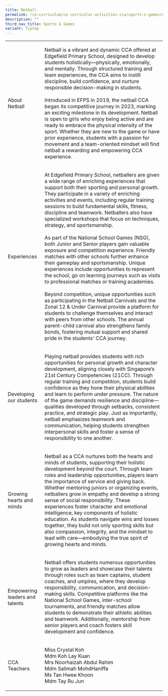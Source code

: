 ```yaml
---
title: Netball
permalink: /co-curriculum/co-curricular-activities-cca/sports-n-games/netball/
description: ""
third_nav_title: Sports & Games
variant: tiptap
---
```

<table style="minWidth: 50px">
<colgroup>
<col>
<col>
</colgroup>
<tbody>
<tr>
<td rowspan="1" colspan="1">
<p>About Netball</p>
</td>
<td rowspan="1" colspan="1">
<p>Netball is a vibrant and dynamic CCA offered at Edgefield Primary School,
designed to develop students holistically—physically, emotionally, and
mentally. Through structured training and team experiences, the CCA aims
to instill discipline, build confidence, and nurture responsible decision-making
in students.
<br>
<br>Introduced in EFPS in 2019, the netball CCA began its competitive journey
in 2023, marking an exciting milestone in its development. Netball is open
to girls who enjoy being active and are ready to embrace the physical intensity
of the sport. Whether they are new to the game or have prior experience,
students with a passion for movement and a team-oriented mindset will find
netball a rewarding and empowering CCA experience.</p>
</td>
</tr>
<tr>
<td rowspan="1" colspan="1">
<p>Experiences</p>
</td>
<td rowspan="1" colspan="1">
<p>At Edgefield Primary School, netballers are given a wide range of enriching
experiences that support both their sporting and personal growth. They
participate in a variety of enriching activities and events, including
regular training sessions to build fundamental skills, fitness, discipline
and teamwork. Netballers also have specialized workshops that focus on
techniques, strategy, and sportsmanship.
<br>
<br>As part of the National School Games (NSG), both Junior and Senior players
gain valuable exposure and competition experience. Friendly matches with
other schools further enhance their gameplay and sportsmanship. Unique
experiences include opportunities to represent the school, go on learning
journeys such as visits to professional matches or training academies.
<br>
<br>Beyond competition, unique opportunities such as participating in the
Netball Carnivals and the Zonal 12 &amp; Under Carnival provide a platform
for students to challenge themselves and interact with peers from other
schools. The annual parent-child carnival also strengthens family bonds,
fostering mutual support and shared pride in the students' CCA journey.</p>
</td>
</tr>
<tr>
<td rowspan="1" colspan="1">
<p>Developing our students</p>
</td>
<td rowspan="1" colspan="1">
<p>Playing netball provides students with rich opportunities for personal
growth and character development, aligning closely with Singapore’s 21st
Century Competencies (21CC). Through regular training and competition,
students build confidence as they hone their physical abilities and learn
to perform under pressure. The nature of the game demands resilience and
discipline—qualities developed through setbacks, consistent practice, and
strategic play. Just as importantly, netball emphasizes teamwork and communication,
helping students strengthen interpersonal skills and foster a sense of
responsibility to one another.</p>
</td>
</tr>
<tr>
<td rowspan="1" colspan="1">
<p>Growing hearts and minds</p>
</td>
<td rowspan="1" colspan="1">
<p>Netball as a CCA nurtures both the hearts and minds of students, supporting
their holistic development beyond the court. Through team roles and leadership
opportunities, players learn the importance of service and giving back.
Whether mentoring juniors or organizing events, netballers grow in empathy
and develop a strong sense of social responsibility. These experiences
foster character and emotional intelligence, key components of holistic
education. As students navigate wins and losses together, they build not
only sporting skills but also compassion, integrity, and the mindset to
lead with care—embodying the true spirit of growing hearts and minds.</p>
</td>
</tr>
<tr>
<td rowspan="1" colspan="1">
<p>Empowering leaders and talents</p>
</td>
<td rowspan="1" colspan="1">
<p>Netball offers students numerous opportunities to grow as leaders and
showcase their talents through roles such as team captains, student coaches,
and umpires, where they develop responsibility, communication, and decision-making
skills. Competitive platforms like the National School Games, inter-school
tournaments, and friendly matches allow students to demonstrate their athletic
abilities and teamwork. Additionally, mentorship from senior players and
coach fosters skill development and confidence.</p>
</td>
</tr>
<tr>
<td rowspan="1" colspan="1">
<p>CCA Teachers</p>
</td>
<td rowspan="1" colspan="1">
<p>Miss Crystal Koh
<br>Mdm Koh Lay Kuan
<br>Mrs Noorhaizah Abdul Rahim
<br>Mdm Salimah MohdHaniffa
<br>Ms Tan Hwee Khoon
<br>Mdm Tay Ru Jun</p>
</td>
</tr>
</tbody>
</table>
<p></p>